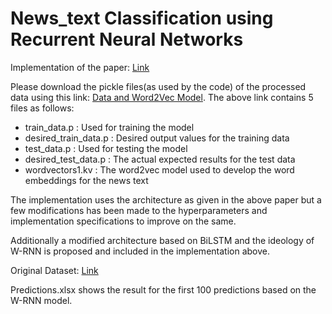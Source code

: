 # News_text Classification using Recurrent Neural Networks

Implementation of the paper: [Link](https://arxiv.org/abs/1909.13077)

Please download the pickle files(as used by the code) of the processed data using this link: [Data and Word2Vec Model](https://drive.google.com/drive/folders/1esbt0Z3nCl-Tu6Cp9JMIY-6-eH85v4PR?usp=sharing). 
The above link contains 5 files as follows:
- train_data.p : Used for training the model
- desired_train_data.p : Desired output values for the training data
- test_data.p : Used for testing the model
- desired_test_data.p : The actual expected results for the test data
- wordvectors1.kv : The word2vec model used to develop the word embeddings for the news text

The implementation uses the architecture as given in the above paper but a few modifications has been made to the hyperparameters and implementation specifications to improve on the same.

Additionally a modified architecture based on BiLSTM and the ideology of W-RNN is proposed and included in the implementation above.

Original Dataset: [Link](http://qwone.com/~jason/20Newsgroups/)

Predictions.xlsx shows the result for the first 100 predictions based on the W-RNN model.
